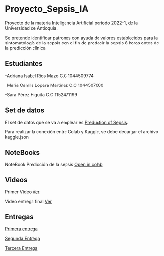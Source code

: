 # Proyecto_Sepsis_IA

Proyecto de la materia Inteligencia Artificial periodo 2022-1, de la Universidad de Antioquia. 

Se pretende identificar patrones con ayuda de valores establecidos para la sintomatología de la sepsis con el fin de predecir la sepsis 6 horas antes de la predicción clínica

## Estudiantes 

-Adriana Isabel Rios Mazo C.C 1044509774

-Maria Camila Lopera Martínez C.C 1044507600

-Sara Pérez Higuita C.C 1152471199

## Set de datos 

El set de datos que se va a emplear es [Preduction of Sepsis](https://www.kaggle.com/datasets/salikhussaini49/prediction-of-sepsis). 

Para realizar la conexión entre Colab y Kaggle, se debe decargar el archivo kaggle.json

## NoteBooks

NoteBook Predicción de la sepsis [Open in colab](https://colab.research.google.com/drive/1gzx6JX5oagV_ZqHH7bof3GoTPxYAnIGS?hl=es#scrollTo=tK-seimrB3ta)


## Videos

Primer Video [Ver](https://youtu.be/5Gbhk2MxT3Q)

Video entrega final [Ver](https://youtu.be/iAd7lD5XmJA)

## Entregas 

[Primera entrega](https://github.com/airiosm/Proyecto_Sepsis_IA/blob/main/PROYECTO_ENTREGA1.pdf)

[Segunda Entrega](https://github.com/airiosm/Proyecto_Sepsis_IA/blob/main/PROYECTO_ENTREGA2.pdf)

[Tercera Entrega](https://github.com/airiosm/Proyecto_Sepsis_IA/blob/main/PROYECTO_INFORME_FINAL.pdf)
